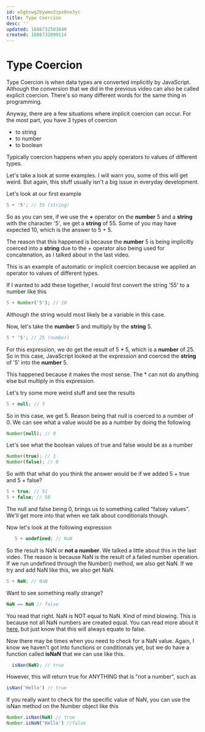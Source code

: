 ```yaml
---
id: w5gbswg2bywmo2zpe8no3yc
title: Type Coercion
desc: ''
updated: 1686732503648
created: 1686732099114
---
```

# Type Coercion

Type Coercion is when data types are converted implicitly by JavaScript. Although the conversion that we did in the previous video can also be called explicit coercion. There's so many different words for the same thing in programming.

Anyway, there are a few situations where implicit coercion can occur. For the most part, you have 3 types of coercion

- to string
- to number
- to boolean

Typically coercion happens when you apply operators to values of different types.

Let's take a look at some examples. I will warn you, some of this will get weird. But again, this stuff usually isn't a big issue in everyday development.

Let's look at our first example

```JavaScript
5 + '5'; // 55 (string)
```

So as you can see, if we use the **+** operator on the **number** 5 and a **string** with the character '5', we get a **string** of 55. Some of you may have expected 10, which is the answer to 5 + 5.

The reason that this happened is because the **number** 5 is being implicitly coerced into a **string** due to the + operator also being used for concatenation, as I talked about in the last video.

This is an example of automatic or implicit coercion because we applied an operator to values of different types.

If I wanted to add these together, I would first convert the string '55' to a number like this

```JavaScript
5 + Number('5'); // 10
```

Although the string would most likely be a variable in this case.

Now, let's take the **number** 5 and multiply by the **string** 5.

```JavaScript
5 * '5'; // 25 (number)
```

For this expression, we do get the result of 5 \* 5, which is a **number** of 25. So in this case, JavaScript looked at the expression and coerced the **string** of '5' into the **number** 5.

This happened because it makes the most sense. The \* can not do anything else but multiply in this expression.

Let's try some more weird stuff and see the results

```JavaScript
5 + null; // 5
```

So in this case, we get 5. Reason being that null is coerced to a number of 0. We can see what a value would be as a number by doing the following

```JavaScript
Number(null); // 0
```

Let's see what the boolean values of true and false would be as a number

```JavaScript
Number(true); // 1
Number(false); // 0
```

So with that what do you think the answer would be if we added 5 + true and 5 + false?

```JavaScript
5 + true; // 51
5 + false; // 50
```

The null and false being 0, brings us to something called "falsey values". We'll get more into that when we talk about conditionals though.

Now let's look at the following expression

```JavaScript
   5 + undefined; // NaN
```

So the result is NaN or **not a number**. We talked a little about this in the last video. The reason is because NaN is the result of a failed number operation. If we run undefined through the Number() method, we also get NaN.
If we try and add NaN like this, we also get NaN.

```JavaScript
5 + NaN; // NaN
```

Want to see something really strange?

```JavaScript
NaN == NaN // false
```

You read that right. NaN is NOT equal to NaN. Kind of mind blowing. This is because not all NaN numbers are created equal. You can read more about it [here](https://es5.github.io/#x11.9.6), but just know that this will always equate to false.

Now there may be times when you need to check for a NaN value. Again, I know we haven't got into functions or conditionals yet, but we do have a function called **isNaN** that we can use like this.

```JavaScript
  isNan(NaN); // true
```

However, this will return true for ANYTHING that is "not a number", such as

```JavaScript
isNan('Hello') // true
```

If you really want to check for the specific value of NaN, you can use the isNan method on the Number object like this

```JavaScript
Number.isNan(NaN) // true
Number.isNaN('Hello') //false
```
